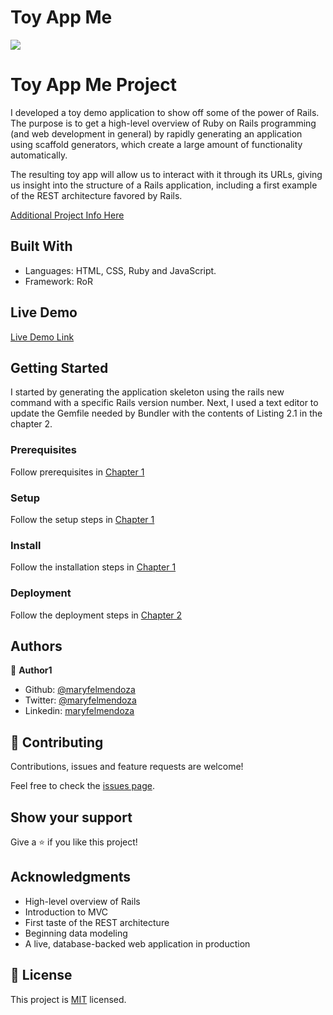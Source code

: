 # Toy App Me

![](https://img.shields.io/badge/Microverse-blueviolet)

# Toy App Me Project

I developed a toy demo application to show off some of the power of Rails. The purpose is to get a high-level overview of Ruby on Rails programming (and web development in general) by rapidly generating an application using scaffold generators, which create a large amount of functionality automatically.

The resulting toy app will allow us to interact with it through its URLs, giving us insight into the structure of a Rails application, including a first example of the REST architecture favored by Rails.


[Additional Project Info Here](https://www.learnenough.com/ruby-on-rails-4th-edition-tutorial/toy_app)

## Built With

- Languages: HTML, CSS, Ruby and JavaScript.
- Framework: RoR


## Live Demo

[Live Demo Link](https://livedemo.com)


## Getting Started

I started by generating the application skeleton using the rails new command with a specific Rails version number.
Next, I used a text editor to update the Gemfile needed by Bundler with the contents of Listing 2.1 in the chapter 2.


### Prerequisites

Follow prerequisites in [Chapter 1](https://www.learnenough.com/ruby-on-rails-4th-edition-tutorial/beginning)


### Setup

Follow the setup steps in [Chapter 1](https://www.learnenough.com/ruby-on-rails-4th-edition-tutorial/beginning)


### Install

Follow the installation steps in [Chapter 1](https://www.learnenough.com/ruby-on-rails-4th-edition-tutorial/beginning)


### Deployment

Follow the deployment steps in [Chapter 2](https://www.learnenough.com/ruby-on-rails-4th-edition-tutorial/toy_app)



## Authors

👤 **Author1**

- Github: [@maryfelmendoza](https://github.com/maryfelmendoza)
- Twitter: [@maryfelmendoza](https://twitter.com/maryfelmendoza)
- Linkedin: [maryfelmendoza](https://linkedin.com/in/maryfelmendoza)


## 🤝 Contributing

Contributions, issues and feature requests are welcome!

Feel free to check the [issues page](issues/).

## Show your support

Give a ⭐️ if you like this project!

## Acknowledgments

- High-level overview of Rails
- Introduction to MVC
- First taste of the REST architecture
- Beginning data modeling
- A live, database-backed web application in production

## 📝 License

This project is [MIT](lic.url) licensed.
